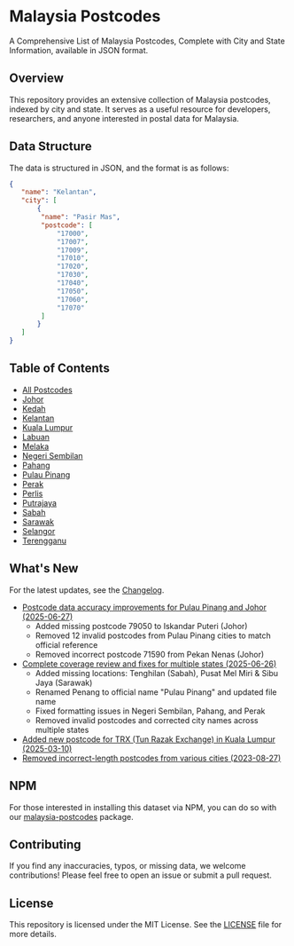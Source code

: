 # Malaysia Postcodes

A Comprehensive List of Malaysia Postcodes, Complete with City and State Information, available in JSON format.

## Overview

This repository provides an extensive collection of Malaysia postcodes, indexed by city and state. It serves as a useful resource for developers, researchers, and anyone interested in postal data for Malaysia.

## Data Structure

The data is structured in JSON, and the format is as follows:

```json
{
   "name": "Kelantan",
   "city": [
       {
        "name": "Pasir Mas",
        "postcode": [
            "17000",
            "17007",
            "17009",
            "17010",
            "17020",
            "17030",
            "17040",
            "17050",
            "17060",
            "17070"
        ]
       }
   ]
}
```

## Table of Contents

- [All Postcodes](all.json)
- [Johor](johor.json)
- [Kedah](kedah.json)
- [Kelantan](kelantan.json)
- [Kuala Lumpur](kuala_lumpur.json)
- [Labuan](labuan.json)
- [Melaka](Melaka.json)
- [Negeri Sembilan](negeri_sembilan.json)
- [Pahang](pahang.json)
- [Pulau Pinang](pulau_pinang.json)
- [Perak](perak.json)
- [Perlis](perlis.json)
- [Putrajaya](putrajaya.json)
- [Sabah](sabah.json)
- [Sarawak](sarawak.json)
- [Selangor](selangor.json)
- [Terengganu](terengganu.json)

## What's New

For the latest updates, see the [Changelog](CHANGELOG.md).

- [Postcode data accuracy improvements for Pulau Pinang and Johor (2025-06-27)](CHANGELOG.md#2025-06-27)
  - Added missing postcode 79050 to Iskandar Puteri (Johor)
  - Removed 12 invalid postcodes from Pulau Pinang cities to match official reference
  - Removed incorrect postcode 71590 from Pekan Nenas (Johor)
- [Complete coverage review and fixes for multiple states (2025-06-26)](CHANGELOG.md#2025-06-26)
  - Added missing locations: Tenghilan (Sabah), Pusat Mel Miri & Sibu Jaya (Sarawak)
  - Renamed Penang to official name "Pulau Pinang" and updated file name
  - Fixed formatting issues in Negeri Sembilan, Pahang, and Perak
  - Removed invalid postcodes and corrected city names across multiple states
- [Added new postcode for TRX (Tun Razak Exchange) in Kuala Lumpur (2025-03-10)](CHANGELOG.md#2025-03-10)
- [Removed incorrect-length postcodes from various cities (2023-08-27)](CHANGELOG.md#2023-08-27)

## NPM

For those interested in installing this dataset via NPM, you can do so with our [malaysia-postcodes](https://github.com/AsyrafHussin/npm-malaysia-postcodes) package.

## Contributing

If you find any inaccuracies, typos, or missing data, we welcome contributions! Please feel free to open an issue or submit a pull request.

## License

This repository is licensed under the MIT License. See the [LICENSE](LICENSE) file for more details.
